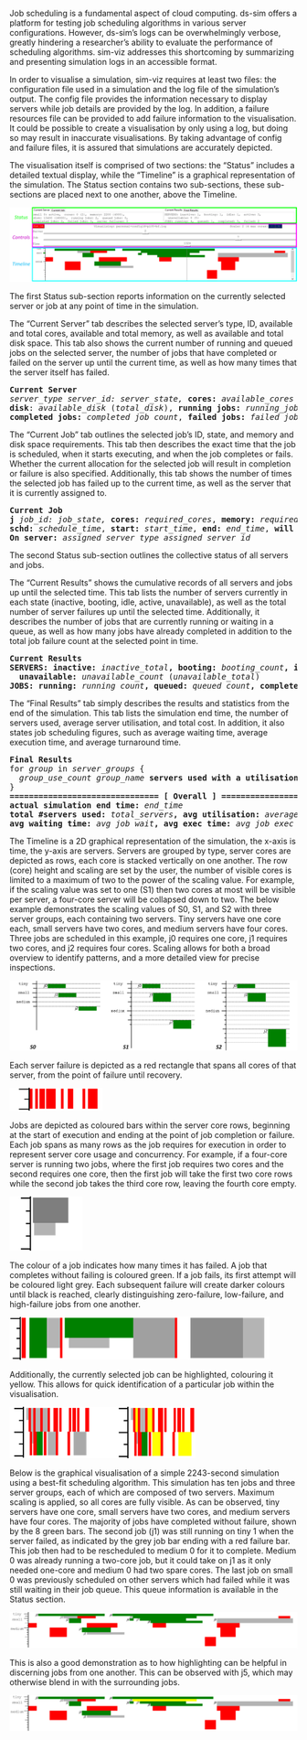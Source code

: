 Job scheduling is a fundamental aspect of cloud computing. ds-sim offers a platform for testing job scheduling
algorithms in various server configurations. However, ds-sim’s logs can be overwhelmingly verbose, greatly hindering a
researcher’s ability to evaluate the performance of scheduling algorithms. sim-viz addresses this shortcoming by
summarizing and presenting simulation logs in an accessible format.

In order to visualise a simulation, sim-viz requires at least two files: the configuration file used in a simulation and
the log file of the simulation’s output. The config file provides the information necessary to display servers while job
details are provided by the log. In addition, a failure resources file can be provided to add failure information to the
visualisation. It could be possible to create a visualisation by only using a log, but doing so may result in inaccurate
visualisations. By taking advantage of config and failure files, it is assured that simulations are accurately depicted.

The visualisation itself is comprised of two sections: the “Status” includes a detailed textual display, while the
“Timeline” is a graphical representation of the simulation. The Status section contains two sub-sections, these
sub-sections are placed next to one another, above the Timeline.

![overview](./doc-images/overview.png "Overview of sim-viz")

The first Status sub-section reports information on the currently selected server or job at any point of time in the
simulation.

The “Current Server” tab describes the selected server’s type, ID, available and total cores, available and total
memory, as well as available and total disk space. This tab also shows the current number of running and queued jobs on
the selected server, the number of jobs that have completed or failed on the server up until the current time, as well
as how many times that the server itself has failed.

<pre>
<b>Current Server</b>
<i>server_type server_id: server_state,</i> <b>cores:</b> <i>available_cores </i>(<i>total_cores</i>), <b>memory:</b> <i>available_memory</i> (<i>total_memory</i>),
<b>disk</b>: <i>available_disk</i> (<i>total_disk</i>), <b>running jobs:</b> <i>running_job_count</i>, <b>queued jobs:</b> <i>queued_job_count</i>
<b>completed jobs:</b> <i>completed_job_count</i>, <b>failed jobs:</b> <i>failed_job_count</i>, <b>server failures:</b> <i>fail_count</i>
</pre>

The “Current Job” tab outlines the selected job’s ID, state, and memory and disk space requirements. This tab then
describes the exact time that the job is scheduled, when it starts executing, and when the job completes or fails.
Whether the current allocation for the selected job will result in completion or failure is also specified.
Additionally, this tab shows the number of times the selected job has failed up to the current time, as well as the
server that it is currently assigned to.

<pre>
<b>Current Job</b>
<b>j </b><i>job_id: job_state,</i> <b>cores:</b> <i>required_cores</i>, <b>memory:</b> <i>required_memory, </i><b>disk</b>: <i>required_disk,</i>
<b>schd:</b> <i>schedule_time</i>, <b>start:</b> <i>start_time</i>, <b>end: </b><i>end_time</i>, <b>will fail:</b> <i>will_fail, </i><b>fails:</b> <i>fail_count</i>
<b>On server:</b> <i>assigned_server_type assigned_server_id</i>
</pre>

The second Status sub-section outlines the collective status of all servers and jobs.

The “Current Results” shows the cumulative records of all servers and jobs up until the selected time. This tab lists
the number of servers currently in each state (inactive, booting, idle, active, unavailable), as well as the total
number of server failures up until the selected time. Additionally, it describes the number of jobs that are currently
running or waiting in a queue, as well as how many jobs have already completed in addition to the total job failure
count at the selected point in time.

<pre>
<b>Current Results</b>
<b>SERVERS:</b> <b>inactive: </b><i>inactive_total</i><b>, booting: </b><i>booting_count</i><b>, idle: </b><i>idle_count</i><b>, active: </b><i>active_count</i><b>,</b>
<b>  unavailable: </b><i>unavailable_count</i> (<i>unavailable_total</i>)
<b>JOBS: running: </b><i>running_count</i><b>, queued: </b><i>queued_count</i><b>, completed: </b><i>completed_count</i><b>, failed: </b><i>failed_count</i>
</pre>

The “Final Results” tab simply describes the results and statistics from the end of the simulation. This tab lists the
simulation end time, the number of servers used, average server utilisation, and total cost. In addition, it also states
job scheduling figures, such as average waiting time, average execution time, and average turnaround time.

<pre>
<b>Final Results</b>
for <i>group</i> in <i>server_groups</i> {
  <i>group_use_count group_name </i><b>servers used with a utilisation of</b> <i>group_utilisation</i> <b>at the cost of</b> <i>group_cost</i>
}
<b>=============================== [ Overall ] ===============================</b>
<b>actual simulation end time: </b><i>end_time</i>
<b>total #servers used: </b><i>total_servers</i><b>, avg utilisation: </b><i>average_server_utilisation</i><b> and total cost: </b><i>total_server_cost</i>
<b>avg waiting time: </b><i>avg_job_wait</i><b>, avg exec time: </b><i>avg_job_exec</i><b> and avg turnaround time: </b><i>avg_job_turnaround</i>
</pre>

The Timeline is a 2D graphical representation of the simulation, the x-axis is time, the y-axis are servers. Servers are
grouped by type, server cores are depicted as rows, each core is stacked vertically on one another. The row (core)
height and scaling are set by the user, the number of visible cores is limited to a maximum of two to the power of the
scaling value. For example, if the scaling value was set to one (S1) then two cores at most will be visible per server,
a four-core server will be collapsed down to two. The below example demonstrates the scaling values of S0, S1, and S2
with three server groups, each containing two servers. Tiny servers have one core each, small servers have two cores,
and medium servers have four cores. Three jobs are scheduled in this example, j0 requires one core, j1 requires two
cores, and j2 requires four cores. Scaling allows for both a broad overview to identify patterns, and a more detailed
view for precise inspections.

![scale](./doc-images/scale.png "Demonstration of scaling")

Each server failure is depicted as a red rectangle that spans all cores of that server, from the point of failure until
recovery.

![failures](./doc-images/failures.png "Demonstration of server failures")

Jobs are depicted as coloured bars within the server core rows, beginning at the start of execution and ending at the
point of job completion or failure. Each job spans as many rows as the job requires for execution in order to represent
server core usage and concurrency. For example, if a four-core server is running two jobs, where the first job requires
two cores and the second requires one core, then the first job will take the first two core rows while the second job
takes the third core row, leaving the fourth core empty.

![job-stack](./doc-images/job-stack.png "Demonstration of job stacking")

The colour of a job indicates how many times it has failed. A job that completes without failing is coloured green. If a
job fails, its first attempt will be coloured light grey. Each subsequent failure will create darker colours until black
is reached, clearly distinguishing zero-failure, low-failure, and high-failure jobs from one another.

![job-colour](./doc-images/job-colour.png "Demonstration of job colouring")

Additionally, the currently selected job can be highlighted, colouring it yellow. This allows for quick identification
of a particular job within the visualisation.

![job-highlight](./doc-images/job-highlight.png "Demonstration of job highlighting")

Below is the graphical visualisation of a simple 2243-second simulation using a best-fit scheduling algorithm. This
simulation has ten jobs and three server groups, each of which are composed of two servers. Maximum scaling is applied,
so all cores are fully visible. As can be observed, tiny servers have one core, small servers have two cores, and medium
servers have four cores. The majority of jobs have completed without failure, shown by the 8 green bars. The second job
(j1) was still running on tiny 1 when the server failed, as indicated by the grey job bar ending with a red failure bar.
This job then had to be rescheduled to medium 0 for it to complete. Medium 0 was already running a two-core job, but it
could take on j1 as it only needed one-core and medium 0 had two spare cores. The last job on small 0 was previously
scheduled on other servers which had failed while it was still waiting in their job queue. This queue information is
available in the Status section.

![timeline](./doc-images/timeline.png "Overview of timeline")

This is also a good demonstration as to how highlighting can be helpful in discerning jobs from one another. This can be
observed with j5, which may otherwise blend in with the surrounding jobs.

![timeline-highlight](./doc-images/timeline-highlight.png "Overview of timeline with highlighting")
